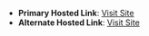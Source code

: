 - **Primary Hosted Link**: [Visit Site](https://m5-day-2-classwork-rajat75-techs-projects.vercel.app/)
- **Alternate Hosted Link**: [Visit Site](https://m5-day-2-classwork-git-main-rajat75-techs-projects.vercel.app/)

